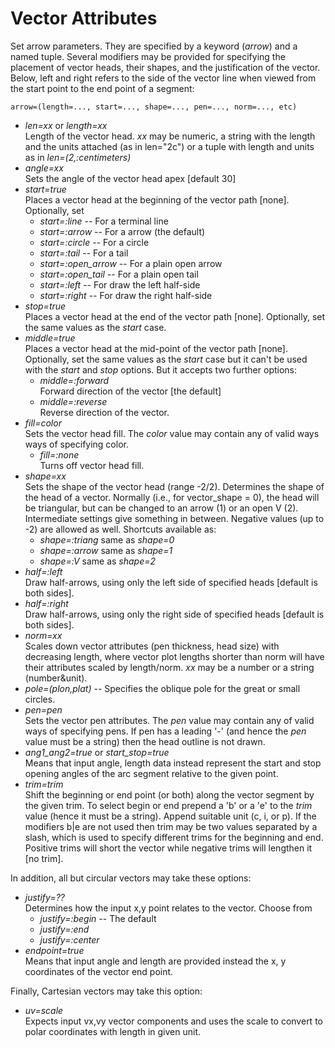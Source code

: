 # Vector Attributes

Set arrow parameters. They are specified by a keyword (*arrow*) and a named tuple.
Several modifiers may be provided for specifying the placement of vector heads, their shapes, and the
justification of the vector. Below, left and right refers to the side of the vector line when viewed from
the start point to the end point of a segment:

    arrow=(length=..., start=..., shape=..., pen=..., norm=..., etc)

- *len=xx* or *length=xx*\
   Length of the vector head. *xx* may be numeric, a string with the length and the
   units attached (as in len="2c") or a tuple with length and units as in *len=(2,:centimeters)*
- *angle=xx*\
   Sets the angle of the vector head apex [default 30]
- *start=true*\
   Places a vector head at the beginning of the vector path [none]. Optionally, set
  - *start=:line* -- For a terminal line
  - *start=:arrow* -- For a arrow (the default)
  - *start=:circle* -- For a circle
  - *start=:tail* -- For a tail
  - *start=:open_arrow* -- For a plain open arrow
  - *start=:open_tail* -- For a plain open tail
  - *start=:left* -- For draw the left half-side
  - *start=:right* -- For draw the right half-side
- *stop=true*\
   Places a vector head at the end of the vector path [none]. Optionally, set the same values
   as the *start* case.
- *middle=true*\
   Places a vector head at the mid-point of the vector path [none]. Optionally, set the same
   values as the *start* case but it can't be used with the *start* and *stop* options. But it accepts two
   further options:
   - *middle=:forward*\
      Forward direction of the vector [the default]
   - *middle=:reverse*\
      Reverse direction of the vector.
- *fill=color*\
   Sets the vector head fill. The *color* value may contain any of valid ways ways of
   specifying color.
   - *fill=:none*\
      Turns off vector head fill.
- *shape=xx*\
   Sets the shape of the vector head (range -2/2). Determines the shape of the head of a vector.
   Normally (i.e., for vector_shape = 0), the head will be triangular, but can be changed to an arrow (1) or
   an open V (2). Intermediate settings give something in between. Negative values (up to -2) are allowed as
   well. Shortcuts available as:
   - *shape=:triang*     same as *shape=0*
   - *shape=:arrow*      same as *shape=1*
   - *shape=:V*          same as *shape=2*
- *half=:left*\
   Draw half-arrows, using only the left side of specified heads [default is both sides].
- *half=:right*\
   Draw half-arrows, using only the right side of specified heads [default is both sides].
- *norm=xx*\
   Scales down vector attributes (pen thickness, head size) with decreasing length, where vector
   plot lengths shorter than norm will have their attributes scaled by length/norm. *xx* may be a number or a
   string (number&unit).
- *pole=(plon,plat)* -- Specifies the oblique pole for the great or small circles.
- *pen=pen*\
   Sets the vector pen attributes. The *pen* value may contain any of valid ways of specifying pens.
   If pen has a leading '-' (and hence the *pen* value must be a string) then the head outline is not drawn.
- *ang1_ang2=true* or *start_stop=true*\
   Means that input angle, length data instead represent the start and stop opening angles of the arc
   segment relative to the given point.
- *trim=trim*\
   Shift the beginning or end point (or both) along the vector segment by the given trim. To
   select begin or end prepend a 'b' or a 'e' to the *trim* value (hence it must be a string). Append suitable
   unit (c, i, or p). If the modifiers b|e are not used then trim may be two values separated by a slash, which
   is used to specify different trims for the beginning and end. Positive trims will short the vector while
   negative trims will lengthen it [no trim].

In addition, all but circular vectors may take these options:

- *justify=??*\
   Determines how the input x,y point relates to the vector. Choose from
   - *justify=:begin*          -- The default
   - *justify=:end*
   - *justify=:center*
- *endpoint=true*\
   Means that input angle and length are provided instead the x, y coordinates of the vector end point.

Finally, Cartesian vectors may take this option:

- *uv=scale*\
   Expects input vx,vy vector components and uses the scale to convert to polar coordinates with
   length in given unit.
